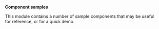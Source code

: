 **Component samples**

This module contains a number of sample components that may be useful for reference, or for a quick demo. 
